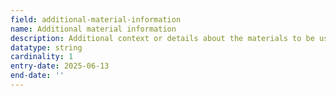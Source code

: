 ```yaml
---
field: additional-material-information
name: Additional material information
description: Additional context or details about the materials to be used in the development
datatype: string
cardinality: 1
entry-date: 2025-06-13
end-date: ''
---
```

